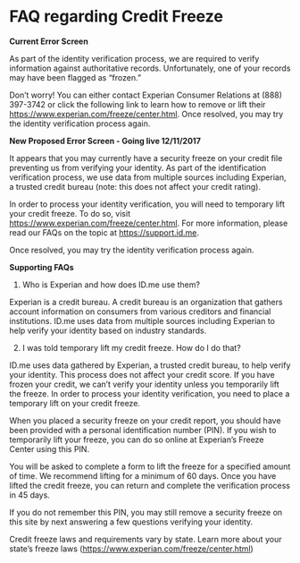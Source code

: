 # FAQ regarding Credit Freeze 

**Current Error Screen**

As part of the identity verification process, we are required to verify information against authoritative records. Unfortunately, one of your records may have been flagged as “frozen.”

Don’t worry! You can either contact Experian Consumer Relations at (888) 397-3742 or click the following link to learn how to remove or lift their https://www.experian.com/freeze/center.html. Once resolved, you may try the identity verification process again.

**New Proposed Error Screen - Going live 12/11/2017**

It appears that you may currently have a security freeze on your credit file preventing us from verifying your identity.  As part of the identification verification process, we use data from multiple sources including Experian, a trusted credit bureau (note: this does not affect your credit rating). 

In order to process your identity verification, you will need to temporary lift your credit freeze. To do so, visit https://www.experian.com/freeze/center.html. For more information, please read our FAQs on the topic at https://support.id.me.

Once resolved, you may try the identity verification process again.

**Supporting FAQs**

1. Who is Experian and how does ID.me use them?

Experian is a credit bureau. A credit bureau is an organization that gathers account information on consumers from various creditors and financial institutions. ID.me uses data from multiple sources including Experian to help verify your identity based on industry standards.  

2. I was told temporary lift my credit freeze.  How do I do that? 

ID.me uses data gathered by Experian, a trusted credit bureau, to help verify your identity. This process does not affect your credit score.  If you have frozen your credit, we can’t verify your identity unless you temporarily lift the freeze. In order to process your identity verification, you need to place a temporary lift on your credit freeze.

When you placed a security freeze on your credit report, you should have been provided with a personal identification number (PIN). If you wish to temporarily lift your freeze, you can do so online at Experian’s Freeze Center using this PIN.

You will be asked to complete a form to lift the freeze for a specified amount of time. We recommend lifting for a minimum of 60 days. Once you have lifted the credit freeze, you can return and complete the verification process in 45 days.

If you do not remember this PIN, you may still remove a security freeze on this site by next answering a few questions verifying your identity.

Credit freeze laws and requirements vary by state. Learn more about your state’s freeze laws (https://www.experian.com/freeze/center.html)


